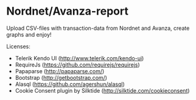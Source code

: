 # Nordnet/Avanza-report

Upload CSV-files with transaction-data from Nordnet and Avanza, create
graphs and enjoy!

Licenses: 
* Telerik Kendo UI (http://www.telerik.com/kendo-ui)
* RequireJs (https://github.com/requirejs/requirejs)
* Papaparse (http://papaparse.com/)
* Bootstrap (http://getbootstrap.com/)
* Alasql (https://github.com/agershun/alasql)
* Cookie Consent plugin by Silktide (http://silktide.com/cookieconsent)